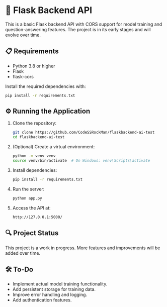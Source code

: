 # 🚀 Flask Backend API

This is a basic Flask backend API with CORS support for model training and question-answering features. The project is in its early stages and will evolve over time.

## 📋 Requirements

- Python 3.8 or higher
- Flask
- flask-cors

Install the required dependencies with:

```bash
pip install -r requirements.txt
```

## ⚙️ Running the Application

1. Clone the repository:

   ```bash
   git clone https://github.com/CodeSSRockMan/flaskbackend-ai-test
   cd flaskbackend-ai-test
   ```

2. (Optional) Create a virtual environment:

   ```bash
   python -m venv venv
   source venv/bin/activate  # On Windows: venv\Scripts\activate
   ```

3. Install dependencies:

   ```bash
   pip install -r requirements.txt
   ```

4. Run the server:

   ```bash
   python app.py
   ```

5. Access the API at:

   ```
   http://127.0.0.1:5000/
   ```

## 🔍 Project Status

This project is a work in progress. More features and improvements will be added over time.

## 🛠 To-Do

- Implement actual model training functionality.
- Add persistent storage for training data.
- Improve error handling and logging.
- Add authentication features.

